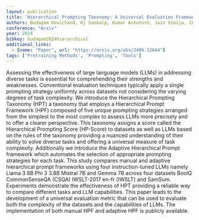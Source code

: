 ```yaml
---
layout: publication
title: 'Hierarchical Prompting Taxonomy: A Universal Evaluation Framework For Large Language Models'
authors: Budagam Devichand, Kj Sankalp, Kumar Ashutosh, Jain Vinija, Chadha Aman
conference: "Arxiv"
year: 2024
bibkey: budagam2024hierarchical
additional_links:
  - {name: "Paper", url: "https://arxiv.org/abs/2406.12644"}
tags: ['Pretraining Methods', 'Prompting', 'Tools']
---
```

Assessing the effectiveness of large language models (LLMs) in addressing diverse tasks is essential for comprehending their strengths and weaknesses. Conventional evaluation techniques typically apply a single prompting strategy uniformly across datasets not considering the varying degrees of task complexity. We introduce the Hierarchical Prompting Taxonomy (HPT) a taxonomy that employs a Hierarchical Prompt Framework (HPF) composed of five unique prompting strategies arranged from the simplest to the most complex to assess LLMs more precisely and to offer a clearer perspective. This taxonomy assigns a score called the Hierarchical Prompting Score (HP-Score) to datasets as well as LLMs based on the rules of the taxonomy providing a nuanced understanding of their ability to solve diverse tasks and offering a universal measure of task complexity. Additionally we introduce the Adaptive Hierarchical Prompt framework which automates the selection of appropriate prompting strategies for each task. This study compares manual and adaptive hierarchical prompt frameworks using four instruction-tuned LLMs namely Llama 3 8B Phi 3 3.8B Mistral 7B and Gemma 7B across four datasets BoolQ CommonSenseQA (CSQA) IWSLT-2017 en-fr (IWSLT) and SamSum. Experiments demonstrate the effectiveness of HPT providing a reliable way to compare different tasks and LLM capabilities. This paper leads to the development of a universal evaluation metric that can be used to evaluate both the complexity of the datasets and the capabilities of LLMs. The implementation of both manual HPF and adaptive HPF is publicly available.
